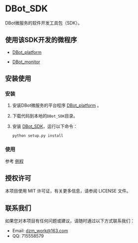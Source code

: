 # DBot_SDK

DBot微服务的软件开发工具包（SDK）。

## 使用该SDK开发的微程序

- [DBot_platform]((https://github.com/dzming-git/DBot_platform))

- [DBot_monitor](https://github.com/dzming-git/DBot_monitor)

## 安装使用

### 安装

1. 安装DBot微服务的平台程序 [DBot_platform](https://github.com/dzming-git/DBot_platform) 。

3. 下载代码到本地的`DBot_SDK`目录。

4. 安装 [DBot_SDK](https://github.com/dzming-git/DBot_SDK)，运行以下命令：

   ``` python
   python setup.py install
   ```

### 使用

参考 [例程](https://github.com/dzming-git/DBot_SDK/tree/main/example)

## 授权许可

本项目使用 MIT 许可证，有关更多信息，请参阅 LICENSE 文件。

## 联系我们

如果您对本项目有任何问题或建议，请随时通过以下方式联系我们：

- Email: dzm_work@163.com
- QQ: 715558579